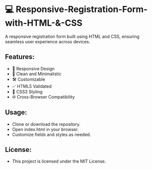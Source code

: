 # 💻  Responsive-Registration-Form-with-HTML-&-CSS
A responsive registration form built using HTML and CSS, ensuring seamless user experience across devices.

## Features:
- 📱 Responsive Design
- 🎨 Clean and Minimalistic
- 🛠️ Customizable
- ✅ HTML5 Validated
- 🎨 CSS3 Styling
- 🌐 Cross-Browser Compatibility

## Usage:
- Clone or download the repository.
- Open index.html in your browser.
- Customize fields and styles as needed.

## License:
- This project is licensed under the MIT License.
